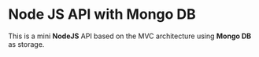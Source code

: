 # Node JS API with Mongo DB

This is a mini **NodeJS** API based on the MVC architecture using **Mongo DB** as storage. 
